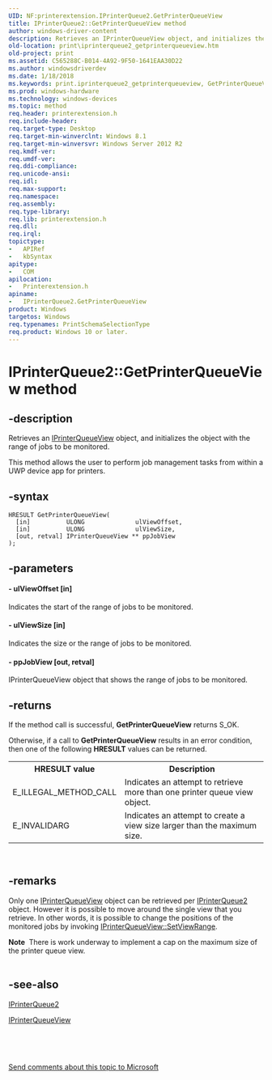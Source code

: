 ```yaml
---
UID: NF:printerextension.IPrinterQueue2.GetPrinterQueueView
title: IPrinterQueue2::GetPrinterQueueView method
author: windows-driver-content
description: Retrieves an IPrinterQueueView object, and initializes the object with the range of jobs to be monitored.
old-location: print\iprinterqueue2_getprinterqueueview.htm
old-project: print
ms.assetid: C565288C-B014-4A92-9F50-1641EAA30D22
ms.author: windowsdriverdev
ms.date: 1/18/2018
ms.keywords: print.iprinterqueue2_getprinterqueueview, GetPrinterQueueView method [Print Devices], printerextension/IPrinterQueue2::GetPrinterQueueView, IPrinterQueue2::GetPrinterQueueView, IPrinterQueue2 interface [Print Devices], GetPrinterQueueView method, IPrinterQueue2, GetPrinterQueueView, GetPrinterQueueView method [Print Devices], IPrinterQueue2 interface
ms.prod: windows-hardware
ms.technology: windows-devices
ms.topic: method
req.header: printerextension.h
req.include-header: 
req.target-type: Desktop
req.target-min-winverclnt: Windows 8.1
req.target-min-winversvr: Windows Server 2012 R2
req.kmdf-ver: 
req.umdf-ver: 
req.ddi-compliance: 
req.unicode-ansi: 
req.idl: 
req.max-support: 
req.namespace: 
req.assembly: 
req.type-library: 
req.lib: printerextension.h
req.dll: 
req.irql: 
topictype:
-	APIRef
-	kbSyntax
apitype:
-	COM
apilocation:
-	Printerextension.h
apiname:
-	IPrinterQueue2.GetPrinterQueueView
product: Windows
targetos: Windows
req.typenames: PrintSchemaSelectionType
req.product: Windows 10 or later.
---
```


# IPrinterQueue2::GetPrinterQueueView method


## -description


Retrieves an <a href="..\printerextension\nn-printerextension-iprinterqueueview.md">IPrinterQueueView</a> object, and initializes the object with the range of jobs to be monitored.

This method allows the user to perform job management tasks from within a UWP  device app for printers.


## -syntax


````
HRESULT GetPrinterQueueView(
  [in]          ULONG              ulViewOffset,
  [in]          ULONG              ulViewSize,
  [out, retval] IPrinterQueueView ** ppJobView 
);
````


## -parameters




#### - ulViewOffset [in]

Indicates the start of the range of jobs to be monitored.


#### - ulViewSize [in]

Indicates the size or the range of jobs to be monitored.


#### - ppJobView [out, retval]

IPrinterQueueView object that shows the range of jobs to be monitored.


## -returns


If the method call is successful, <b>GetPrinterQueueView</b> returns S_OK.

Otherwise, if a call to <b>GetPrinterQueueView</b> results in an error condition, then one of the following <b>HRESULT</b> values can be returned.
	  <table>
<tr>
<th>HRESULT value</th>
<th>Description</th>
</tr>
<tr>
<td>E_ILLEGAL_METHOD_CALL</td>
<td>Indicates an attempt to retrieve more than one printer queue view object.</td>
</tr>
<tr>
<td>E_INVALIDARG</td>
<td>Indicates an attempt to create a view size larger than the maximum size.</td>
</tr>
</table>
 





## -remarks


Only one <a href="..\printerextension\nn-printerextension-iprinterqueueview.md">IPrinterQueueView</a> object can be retrieved per <a href="..\printerextension\nn-printerextension-iprinterqueue2.md">IPrinterQueue2</a> object.
However it is possible to move around the single view that you retrieve. In other words, it is possible to  change the positions of the monitored jobs by invoking <a href="https://msdn.microsoft.com/DB3C0439-EB82-4E49-8FEA-003C1B4A9EE0">IPrinterQueueView::SetViewRange</a>.
<div class="alert"><b>Note</b>  There is work underway to implement a cap on the maximum size of the printer queue view.</div><div> </div>


## -see-also

<a href="..\printerextension\nn-printerextension-iprinterqueue2.md">IPrinterQueue2</a>

<a href="..\printerextension\nn-printerextension-iprinterqueueview.md">IPrinterQueueView</a>

 

 

<a href="mailto:wsddocfb@microsoft.com?subject=Documentation%20feedback [print\print]:%20IPrinterQueue2::GetPrinterQueueView method%20 RELEASE:%20(1/18/2018)&amp;body=%0A%0APRIVACY STATEMENT%0A%0AWe use your feedback to improve the documentation. We don't use your email address for any other purpose, and we'll remove your email address from our system after the issue that you're reporting is fixed. While we're working to fix this issue, we might send you an email message to ask for more info. Later, we might also send you an email message to let you know that we've addressed your feedback.%0A%0AFor more info about Microsoft's privacy policy, see http://privacy.microsoft.com/en-us/default.aspx." title="Send comments about this topic to Microsoft">Send comments about this topic to Microsoft</a>


